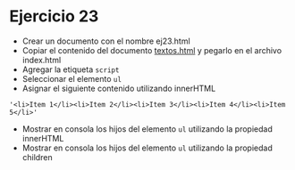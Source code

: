 # Ejercicio 23

* Crear un documento con el nombre ej23.html
* Copiar el contenido del documento [textos.html](ejemplos/textos.html) y pegarlo en el archivo index.html
* Agregar la etiqueta `script`
* Seleccionar el elemento `ul`
* Asignar el siguiente contenido utilizando innerHTML
```
'<li>Item 1</li><li>Item 2</li><li>Item 3</li><li>Item 4</li><li>Item 5</li>'
```
* Mostrar en consola los hijos del elemento `ul` utilizando la propiedad innerHTML
* Mostrar en consola los hijos del elemento `ul` utilizando la propiedad children
